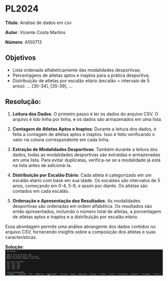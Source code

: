 # PL2024

**Título**: Análise de dados em csv

**Autor**: Vicente Costa Martins 

**Número**: A100713

## Objetivos

* Lista ordenada alfabeticamente das modalidades desportivas;
* Percentagens de atletas aptos e inaptos para a prática desportiva;
* Distribuição de atletas por escalão etário (escalão = intervalo de 5 anos): ... [30-34], [35-39], ...

## Resolução:

1. **Leitura dos Dados**: O primeiro passo é ler os dados do arquivo CSV. O arquivo é lido linha por linha, e os dados são armazenados em uma lista.

2. **Contagem de Atletas Aptos e Inaptos**: Durante a leitura dos dados, é feita a contagem de atletas aptos e inaptos. Isso é feito verificando o valor na coluna correspondente em cada linha.

3. **Extração de Modalidades Desportivas**: Também durante a leitura dos dados, todas as modalidades desportivas são extraídas e armazenadas em uma lista. Para evitar duplicatas, verifica-se se a modalidade já está na lista antes de adicioná-la.

4. **Distribuição por Escalão Etário**: Cada atleta é categorizado em um escalão etário com base em sua idade. Os escalões são intervalos de 5 anos, começando em 0-4, 5-9, e assim por diante. Os atletas são contados em cada escalão.

5. **Ordenação e Apresentação dos Resultados**: As modalidades desportivas são ordenadas em ordem alfabética. Os resultados são então apresentados, incluindo o número total de atletas, a porcentagem de atletas aptos e inaptos e a distribuição por escalão etário.

Essa abordagem permite uma análise abrangente dos dados contidos no arquivo CSV, fornecendo insights sobre a composição dos atletas e suas características.

**Solução**:![](solucaoTPC1.png)
